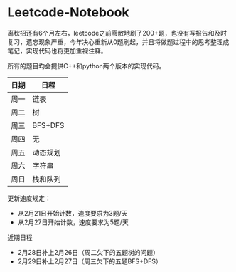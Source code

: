 # Leetcode-Notebook


离秋招还有6个月左右，leetcode之前零散地刷了200+题，也没有写报告和及时复习，遗忘现象严重，今年决心重新从0题刷起，并且将做题过程中的思考整理成笔记，实现代码也将更加重视注释。

所有的题目均会提供C++和python两个版本的实现代码。

| 日期 | 日程 |
| ------ | ------ |
| 周一 | 链表 |
| 周二 | 树 |
| 周三 | BFS+DFS |
| 周四 | 无 |
| 周五 | 动态规划 |
| 周六 | 字符串 |
| 周日 | 栈和队列 |

更新速度规定：
 + 从2月21日开始计数，速度要求为3题/天
 + 从2月27日开始计数，速度要求为5题/天
 
近期日程
 + 2月28日补上2月26日（周二欠下的五题树的问题）
 + 2月29日补上2月27日（周三欠下的五题BFS+DFS）
 
